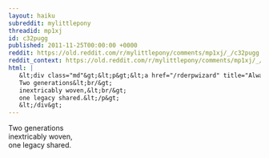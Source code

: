 ```yaml
---
layout: haiku
subreddit: mylittlepony
threadid: mp1xj
id: c32pugg
published: 2011-11-25T00:00:00 +0000
reddit: https://old.reddit.com/r/mylittlepony/comments/mp1xj/_/c32pugg
reddit_context: https://old.reddit.com/r/mylittlepony/comments/mp1xj/_/c32pugg?context=3
html: |
   &lt;div class="md"&gt;&lt;p&gt;&lt;a href="/rderpwizard" title="Always Relevant / Future Awaiting In Wings / Paper Bag Princess"&gt;&lt;/a&gt; 
   Two generations&lt;br/&gt;
   inextricably woven,&lt;br/&gt;
   one legacy shared.&lt;/p&gt;
   &lt;/div&gt;
---
```


[](/rderpwizard "Always Relevant / Future Awaiting In Wings / Paper Bag Princess") 
Two generations  
inextricably woven,  
one legacy shared.